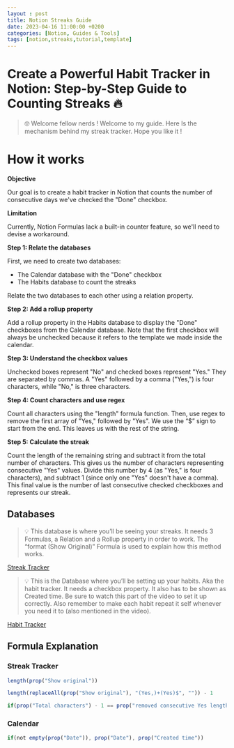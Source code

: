 ```yaml
---
layout : post
title: Notion Streaks Guide
date: 2023-04-16 11:00:00 +0200
categories: [Notion, Guides & Tools]
tags: [notion,streaks,tutorial,template]
---
```



# Create a Powerful Habit Tracker in Notion: Step-by-Step Guide to Counting Streaks 🔥



>🤓 Welcome fellow nerds ! Welcome to my guide. Here Is the mechanism behind my streak tracker. Hope you like it !


# How it works

**Objective**

Our goal is to create a habit tracker in Notion that counts the number of consecutive days we've checked the "Done" checkbox.

**Limitation**

Currently, Notion Formulas lack a built-in counter feature, so we'll need to devise a workaround.

**Step 1: Relate the databases**

First, we need to create two databases:

- The Calendar database with the "Done" checkbox
- The Habits database to count the streaks

Relate the two databases to each other using a relation property.

**Step 2: Add a rollup property**

Add a rollup property in the Habits database to display the "Done" checkboxes from the Calendar database. Note that the first checkbox will always be unchecked because it refers to the template we made inside the calendar.

**Step 3: Understand the checkbox values**

Unchecked boxes represent "No" and checked boxes represent "Yes." They are separated by commas. A "Yes" followed by a comma ("Yes,") is four characters, while "No," is three characters.

**Step 4: Count characters and use regex**

Count all characters using the "length" formula function. Then, use regex to remove the first array of "Yes," followed by "Yes". We use the “$” sign to start from the end. This leaves us with the rest of the string.

**Step 5: Calculate the streak**

Count the length of the remaining string and subtract it from the total number of characters. This gives us the number of characters representing consecutive "Yes" values. Divide this number by 4 (as "Yes," is four characters), and subtract 1 (since only one "Yes" doesn't have a comma). This final value is the number of last consecutive checked checkboxes and represents our streak.

## Databases


> 💡 This database is where you’ll be seeing your streaks. It needs 3 Formulas, a Relation and a Rollup property in order to work. The “format (Show Original)” Formula is used to explain how this method works.


[ Streak Tracker](https://www.notion.so/7284abd924dc465b862aec3150e99ce7)


> 💡 This is the Database where you’ll be setting up your habits. Aka the habit tracker. It needs a checkbox property. It also has to be shown as Created time. Be sure to watch this part of the video to set it up correctly. Also remember to make each habit repeat it self whenever you need it to (also mentioned in the video).


[Habit Tracker](https://www.notion.so/72708bf7819b4bcc9988035f5776b926)

## Formula Explanation

### Streak Tracker

```jsx
length(prop("Show original"))
```

```jsx
length(replaceAll(prop("Show original"), "(Yes,)+(Yes)$", "")) - 1
```

```jsx
if(prop("Total characters") - 1 == prop("removed consecutive Yes length"), "❄️", format((prop("Total characters") - prop("removed consecutive Yes length")) / 4) + "  🔥")
```

### Calendar

```jsx
if(not empty(prop("Date")), prop("Date"), prop("Created time"))
```